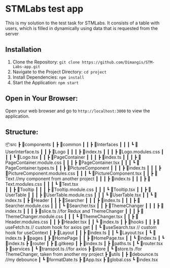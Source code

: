 # STMLabs test app

This is my solution to the test task for STMLabs. It consists of a table with users, which is filled in dynamically using data that is requested from the server

## Installation

1. Clone the Repository: `git clone https://github.com/Dimangis/STM-Labs-app.git`
2. Navigate to the Project Directory: `cd project`
3. Install Dependencies: `npm install`
4. Start the Application: `npm start`

## Open in Your Browser:

Open your web browser and go to `http://localhost:3000` to view the application.

## Structure:

📦src
 ┣ 📂components
 ┃ ┣ 📂common
 ┃ ┃ ┣ 📂Interfaces
 ┃ ┃ ┃ ┗ 📜UserInterface.ts
 ┃ ┃ ┣ 📂Logo
 ┃ ┃ ┃ ┣ 📜index.ts
 ┃ ┃ ┃ ┣ 📜Logo.modules.css
 ┃ ┃ ┃ ┗ 📜Logo.tsx
 ┃ ┃ ┣ 📂PageContainer
 ┃ ┃ ┃ ┣ 📜index.ts
 ┃ ┃ ┃ ┣ 📜PageContainer.module.css
 ┃ ┃ ┃ ┣ 📜PageContainer.tsx
 ┃ ┃ ┃ ┗ 📜PageContainer.types.ts
 ┃ ┃ ┣ 📂PictureComponent
 ┃ ┃ ┃ ┣ 📜index.ts
 ┃ ┃ ┃ ┣ 📜PictureComponent.modules.css
 ┃ ┃ ┃ ┗ 📜PictureComponent.tsx
 ┃ ┃ ┣ 📂Text //my component from another project
 ┃ ┃ ┃ ┣ 📜index.ts
 ┃ ┃ ┃ ┣ 📜Text.modules.css
 ┃ ┃ ┃ ┗ 📜Text.tsx  
 ┃ ┃ ┣ 📂Tooltip
 ┃ ┃ ┃ ┣ 📜Tooltip.module.css
 ┃ ┃ ┃ ┗ 📜Tooltip.tsx
 ┃ ┃ ┣ 📂UserTable
 ┃ ┃ ┃ ┣ 📜UserTable.module.css
 ┃ ┃ ┃ ┗ 📜UserTable.tsx
 ┃ ┃ ┗ 📜index.ts
 ┃ ┣ 📂Header
 ┃ ┃ ┣ 📂Searcher
 ┃ ┃ ┃ ┣ 📜index.ts
 ┃ ┃ ┃ ┣ 📜Searcher.module.css
 ┃ ┃ ┃ ┗ 📜Searcher.tsx
 ┃ ┃ ┣ 📂ThemeChanger
 ┃ ┃ ┃ ┣ 📜index.ts
 ┃ ┃ ┃ ┣ 📜slice.ts  //for Redux and ThemeChanger
 ┃ ┃ ┃ ┣ 📜ThemeChanger.module.css
 ┃ ┃ ┃ ┗ 📜ThemeChanger.tsx
 ┃ ┃ ┣ 📜Header.modules.css
 ┃ ┃ ┣ 📜Header.tsx
 ┃ ┃ ┗ 📜index.ts
 ┃ ┣ 📂hooks
 ┃ ┃ ┣ 📜useFetch.ts  // custom hook for axios get
 ┃ ┃ ┗ 📜useSearch.tsx // custom hook for useContext
 ┃ ┣ 📂Layout
 ┃ ┃ ┣ 📜index.ts
 ┃ ┃ ┗ 📜Layout.tsx
 ┃ ┗ 📜index.ts
 ┣ 📂pages
 ┃ ┣ 📂HomePage
 ┃ ┃ ┣ 📜HomePage.tsx
 ┃ ┃ ┗ 📜index.ts
 ┃ ┗ 📜index.ts
 ┣ 📂router
 ┃ ┣ 📜.gitkeep
 ┃ ┣ 📜index.ts
 ┃ ┣ 📜paths.ts
 ┃ ┗ 📜router.tsx
 ┣ 📂services
 ┃ ┗ 📜transpot.ts  //for axios
 ┣ 📂store
 ┃ ┗ 📜store.ts  /for ThemeChanger, taken from another my project
 ┣ 📂utils
 ┃ ┣ 📜debounce.ts  //my debounce
 ┃ ┗ 📜formatDate.ts
 ┣ 📜App.tsx
 ┣ 📜global.css
 ┗ 📜index.tsx